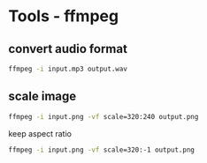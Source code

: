 # Tools - ffmpeg

## convert audio format

```sh
ffmpeg -i input.mp3 output.wav
```

## scale image

```sh
ffmpeg -i input.png -vf scale=320:240 output.png
```

keep aspect ratio

```sh
ffmpeg -i input.png -vf scale=320:-1 output.png
```
